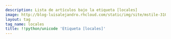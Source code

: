 ```yaml
---
description: Lista de artículos bajo la etiqueta [locales]
image: http://blog-luisalejandro.rhcloud.com/static/img/site/mstile-310x310.png
layout: tag
tag_name: locales
title: !!python/unicode 'Etiqueta [locales]'
---
```

